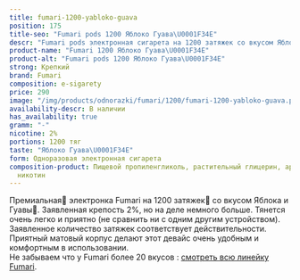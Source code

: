 ```yaml
---
title: fumari-1200-yabloko-guava
position: 175
title-seo: "Fumari pods 1200 Яблоко Гуава\U0001F34E"
descr: "Fumari pods электронная сигарета на 1200 затяжек со вкусом Яблока и Гуавы\U0001F34E"
product-name: "Fumari 1200 Яблоко Гуава\U0001F34E"
product-alt: "Fumari pods 1200 Яблоко Гуава\U0001F34E"
strong: Крепкий
brand: Fumari
composition: e-sigarety
price: 290
image: "/img/products/odnorazki/fumari/1200/fumari-1200-yabloko-guava.png"
availability-descr: В наличии
has_availability: true
gramm: "-"
nicotine: 2%
portions: 1200 тяг
taste: "Яблоко Гуава\U0001F34E"
form: Одноразовая электронная сигарета
composition-product: Пищевой пропиленгликоль, растительный глицерин, ароматизатор,
  никотин
---
```


Премиальная🥇 электронка Fumari на 1200 затяжек💨 со вкусом Яблока и Гуавы🍎. Заявленная крепость 2%, но на деле немного больше. Тянется очень легко и приятно (не сравнить ни с одним другим устройством). Заявленное количество затяжек соответствует действительности. Приятный матовый корпус делают этот девайс очень удобным и комфортным в использовании.<br>
Не забываем что у Fumari более 20 вкусов : [смотреть всю линейку Fumari](/fumari).